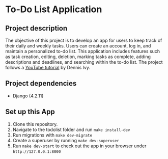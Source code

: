 # To-Do List Application

## Project description
The objective of this project is to develop an app for users to keep track of their daily and weekly tasks. Users can create an account, log in, and maintain a personalized to-do list. This application includes features such as task creation, editing, deletion, marking tasks as complete, adding descriptions and deadlines, and searching within the to-do list.
The project follows a [YouTube tutorial](https://www.youtube.com/watch?v=llbtoQTt4qw&ab_channel=DennisIvy) by Dennis Ivy.

## Project dependencies
* Django (4.2.11)

## Set up this App
1. Clone this repository.
2. Navigate to the todolist folder and run ```make install-dev```
3. Run migrations with ```make dev-migrate```
4. Create a superuser by running ```make dev-superuser```
5. Run ```make dev-start``` to check out the app in your browser under ```http://127.0.0.1:8000```